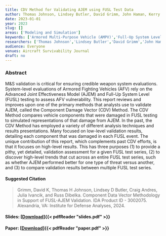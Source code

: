 ```yaml
---
title: CDV Method for Validating AJEM using FUSL Test Data
author: Thomas Johnson, Lindsey Butler, David Grimm, John Haman, Kerry Walzl
date: 2023-01-01
year: 2023
slug: []
areas: ['Modeling and Simulation']
keywords: ['Armored Multi-Purpose Vehicle (AMPV)','Full-Up System Level (FUSL)','Ground Combat Vehicle (GCV)','Modeling and Simulation (M&S) Validation','Statistical Analysis','Verification','Validation','and Accreditation (VV&A)','vulnerability assessment']
researchers: ['Thomas Johnson','Lindsey Butler','David Grimm','John Haman','Kerry Walzl']
audience: Everyone
venues: Aircraft Survivability Journal
draft: no
---
```




### Abstract
M&S validation is critical for ensuring credible weapon system evaluations. System-level evaluations of Armored Fighting Vehicles (AFV) rely on the Advanced Joint Effectiveness Model (AJEM) and Full-Up System Level (FUSL) testing to assess AFV vulnerability. This report reviews and improves upon one of the primary methods that analysts use to validate AJEM, called the Component Damage Vector (CDV) Method. The CDV Method compares vehicle components that were damaged in FUSL testing to simulated representations of that damage from AJEM. In the past, the CDV Method has employed a variety of different analysis techniques and results presentations. Many focused on low-level validation results, detailing each component that was damaged in each FUSL event. The unique contribution of this report, which complements past CDV efforts, is that it focuses on high-level results. This has three purposes  (1) to provide a pithy, yet detailed, validation assessment for a given FUSL test series, (2) to discover high-level trends that cut across an entire FUSL test series, such as whether AJEM performed better for one type of threat versus another, and (3) to compare validation results between multiple FUSL test series.

#### Suggested Citation
> Grimm, David K, Thomas H Johnson, Lindsey D Butler, Craig Andres, Julia Ivancik, and Russ Dibelka. Component Data Vector Methodology in Support of FUSL-AJEM Validation. IDA Product ID - 3002075. Alexandria, VA: Institute for Defense Analyses, 2024.

#### Slides: [[Download](slides.pdf)]{{< pdfReader "slides.pdf" >}}

#### Paper: [[Download](paper.pdf)]{{< pdfReader "paper.pdf" >}}


